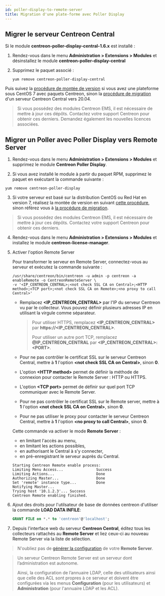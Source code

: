 ```yaml
---
id: poller-display-to-remote-server
title: Migration d'une plate-forme avec Poller Display
---
```


## Migrer le serveur Centreon Central

Si le module **centreon-poller-display-central-1.6.x** est installé :

1. Rendez-vous dans le menu **Administration > Extensions > Modules** et
désinstallez le module **centreon-poller-display-central**

2. Supprimez le paquet associé :

    ```shell
    yum remove centreon-poller-display-central
    ```

Puis suivez la [procédure de montée de version](../upgrade/upgrade-from-3-4)
si vous avez une plateforme sous CentOS 7 avec paquets Centreon, sinon la
[procédure de migration](../migrate/migrate-from-3-4) d'un serveur Centreon
Central vers 20.04.

> Si vous possédez des modules Centreon EMS, il est nécessaire de mettre à jour
> ces dépôts. Contactez votre support Centreon pour obtenir ces derniers. Demandez
> également les nouvelles licences associées.

## Migrer un Poller avec Poller Display vers Remote Server

1. Rendez-vous dans le menu **Administration > Extensions > Modules** et
supprimez le module **Centreon Poller Display**.

2. Si vous avez installé le module à partir du paquet RPM, supprimez le paquet
en exécutant la commande suivante :

  ```shell
  yum remove centreon-poller-display
  ```

3. Si votre serveur est basé sur la distribution CentOS ou Red Hat en version
7, réalisez la montée de version en suivant [cette procédure](../upgrade/upgrade-from-3-4),
sinon référez vous à [la procédure de migration](../migrate/migrate-from-3-4).

  > Si vous possédez des modules Centreon EMS, il est nécessaire de mettre à jour
  > ces dépôts. Contactez votre support Centreon pour obtenir ces derniers.

4. Rendez-vous dans le menu **Administration > Extensions > Modules** et
installez le module **centreon-license-manager**.

5. Activer l'option Remote Server

    Pour transformer le serveur en Remote Server, connectez-vous au serveur et
    exécutez la commande suivante :

    ```shell
    /usr/share/centreon/bin/centreon -u admin -p centreon -a enableRemote -o CentreonRemoteServer \
    -v '<IP_CENTREON_CENTRAL>;<not check SSL CA on Central>;<HTTP method>;<TCP port>;<not check SSL CA on Remote>;<no proxy to call Central>'
    ```

    - Remplacez **<IP_CENTREON_CENTRAL\>** par l'IP du serveur Centreon vu par le
        collecteur. Vous pouvez définir plusieurs adresses IP en utilisant la virgule
        comme séparateur.

        > Pour utiliser HTTPS, remplacez **<IP_CENTREON_CENTRAL\>** par
        > **https://<IP_CENTREON_CENTRAL\>**.
        >
        > Pour utiliser un autre port TCP, remplacez **@IP_CENTREON_CENTRAL** par
        > **<IP_CENTREON_CENTRAL\>:<PORT\>**.

    - Pour ne pas contrôler le certificat SSL sur le serveur Centreon Central, mettre
        à **1** l'option **<not check SSL CA on Central\>**, sinon **0**.

    - L'option **<HTTP method\>** permet de définir la méthode de connexion pour
        contacter le Remote Server : HTTP ou HTTPS.

    - L'option **<TCP port\>** permet de définir sur quel port TCP communiquer avec
        le Remote Server.

    - Pour ne pas contrôler le certificat SSL sur le Remote server, mettre à **1**
        l'option **<not check SSL CA on Central\>**, sinon **0**.

    - Pour ne pas utiliser le proxy pour contacter le serveur Centreon Central,
        mettre à **1** l'option **<no proxy to call Central\>**, sinon **0**.

    Cette commande va activer le mode **Remote Server** :
    
    - en limitant l'accès au menu,
    - en limitant les actions possibles,
    - en authorisant le Central à s'y connecter,
    - en pré-enregistrant le serveur auprès du Central.

    ```text
    Starting Centreon Remote enable process:
    Limiting Menu Access...               Success
    Limiting Actions...                   Done
    Authorizing Master...                 Done
    Set 'remote' instance type...         Done
    Notifying Master...
    Trying host '10.1.2.3'... Success
    Centreon Remote enabling finished.
    ```

6. Ajout des droits pour l'utilsateur de base de données centreon d'utiliser la
commande **LOAD DATA INFILE**:

    ``` SQL
    GRANT FILE on *.* to 'centreon'@'localhost';
    ```

7. Depuis l'interface web du serveur **Centreon Central**, éditez
tous les collecteurs rattachés au **Remote Server** et liez ceux-ci au
nouveau Remote Server via la liste de sélection.

> N'oubliez pas de [générer la configuration](../monitoring/monitoring-servers/deploying-a-configuration) de votre
> **Remote Server**.

> Un serveur Centreon Remote Server est un serveur dont l’administration est
> autonome.
>
> Ainsi, la configuration de l’annuaire LDAP, celle des utilisateurs
> ainsi que celle des ACL sont propres à ce serveur et doivent être configurées
> via les menus **Configuration** (pour les utilisateurs) et **Administration**
> (pour l'annuaire LDAP et les ACL).
